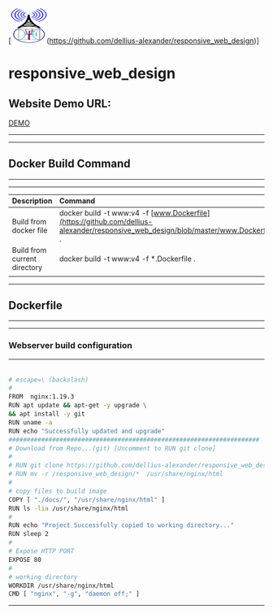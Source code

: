 
[![LOGO](https://github.com/dellius-alexander/responsive_web_design/blob/master/docs/images/logo.png)(https://github.com/dellius-alexander/responsive_web_design)]

# responsive_web_design

## Website Demo URL: 


[DEMO](https://dellius-alexander.github.io/responsive_web_design/)

---
---

## Docker Build Command
---
---
| **Description** | **Command**|
|:---	|:---	|
| Build from docker file | docker build -t www:v4 -f [www.Dockerfile](https://github.com/dellius-alexander/responsive_web_design/blob/master/www.Dockerfile) . |
| Build from current directory | docker build -t www:v4 -f *.Dockerfile . |
|  |  |
---

## Dockerfile
---
---
### Webserver build configuration
---

```bash ![Dockerfile](https://github.com/dellius-alexander/responsive_web_design/blob/master/www.Dockerfile)

# escape=\ (backslash)
#
FROM  nginx:1.19.3
RUN apt update && apt-get -y upgrade \
&& apt install -y git
RUN uname -a
RUN echo "Successfully updated and upgrade"
#####################################################################
# Download from Repo...(git) [Uncomment to RUN git clone]
#
# RUN git clone https://github.com/dellius-alexander/responsive_web_design.git 
# RUN mv -r /responsive_web_design/*  /usr/share/nginx/html
#
# copy files to build image
COPY [ "./docs/", "/usr/share/nginx/html" ]
RUN ls -lia /usr/share/nginx/html
#
RUN echo "Project Successfully copied to working directory..."
RUN sleep 2
#
# Expose HTTP PORT
EXPOSE 80
#
# working directory
WORKDIR /usr/share/nginx/html
CMD [ "nginx", "-g", "daemon off;" ]


```
---
